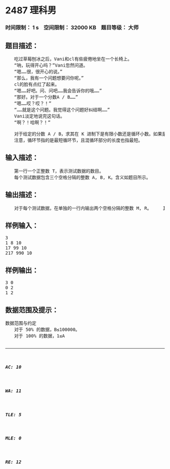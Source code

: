 # 2487 理科男   
### 时间限制： 1 s&nbsp;&nbsp;&nbsp;&nbsp;空间限制： 32000 KB&nbsp;&nbsp;&nbsp;&nbsp;题目等级： 大师  
## 题目描述：  

<pre>
　　吃过草莓刨冰之后，Vani和cl有些疲倦地坐在一个长椅上。   
　　“呐，玩得开心吗？”Vani忽然问道。   
　　“嗯……很，很开心的说。”   
　　“那么，我有一个问题想要问你呢。”   
　　cl的脸有点红了起来。   
　　“嗯……好吧。问、问吧……我会告诉你的哦……”   
　　“那好。对于一个分数A / B……”   
　　“嗯……哎？哎？！”   
　　“……就是这个问题。我觉得这个问题好纠结啊……”   
　　Vani淡定地说完这句话。   
　　“啊？！哈啊？！”   
   
　　对于给定的分数 A / B，求其在 K 进制下是有限小数还是循环小数。如果是有限小数，求小数点后的位数；如果是循环小数，则求混循环部分和循环节的长度又分别是多少。   
　　注意，循环节指的是最短循环节，且混循环部分的长度也指最短。
</pre>
  
  
## 输入描述：  

<pre>
　　第一行一个正整数 T，表示测试数据的数目。   
　　每个测试数据包含三个空格分隔的整数 A, B, K。含义如题目所示。
</pre>
  
  
## 输出描述：  

<pre>
　　对于每个测试数据，在单独的一行内输出两个空格分隔的整数 M, R。 　　其中 M 表示混循环部分的长度，R 表示循环节的长度。 　　如果 A / B 在 K 进制下是有限小数，则 R = 0，M 为小数点后面的位数；如果 A / B 在 K 进制下是纯循环小数，则 M = 0。
</pre>
  
  
## 样例输入：  

<pre>
3   
1 8 10   
17 99 10   
217 990 10
</pre>
  
  
## 样例输出：  

<pre>
3 0   
0 2   
1 2
</pre>
  
  
## 数据范围及提示：  

<pre>
数据范围与约定   
　　对于 50% 的数据，B≤100000。   
　　对于 100% 的数据，1≤A<B≤1012，K≤1012，T≤10。
来源：Nescafe 18
</pre>
  
  
***  

##### AC: 10  
##### WA: 11  
##### TLE: 5  
##### MLE: 0  
##### RE: 12  
